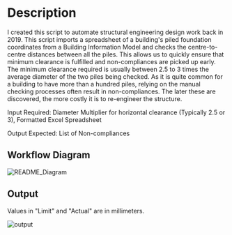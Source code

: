 # Description
I created this script to automate structural engineering design work back in 2019. This script imports a spreadsheet of a building's piled foundation coordinates from a Building Information Model and checks the centre-to-centre distances between all the piles. This allows us to quickly ensure that minimum clearance is fulfilled and non-compliances are picked up early. The minimum clearance required is usually between 2.5 to 3 times the average diameter of the two piles being checked. As it is quite common for a building to have more than a hundred piles, relying on the manual checking processes often result in non-compliances. The later these are discovered, the more costly it is to re-engineer the structure.

Input Required: Diameter Multiplier for horizontal clearance (Typically 2.5 or 3), Formatted Excel Spreadsheet

Output Expected: List of Non-compliances

## Workflow Diagram
![README_Diagram](https://github.com/jeraldhan92/pilespacechecker/assets/49491450/217a393c-81fa-490e-942d-75507e6e6cd2)

## Output
Values in "Limit" and "Actual" are in millimeters. 

![output](https://github.com/jeraldhan92/pilespacechecker/assets/49491450/f64ec1cd-c382-4034-b4d2-ea7c3d709411)

